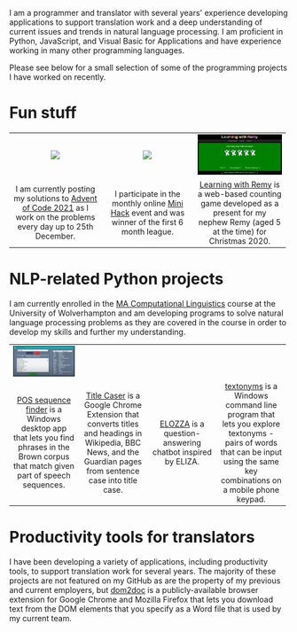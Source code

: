 <!--
**ljdyer/ljdyer** is a ✨ _special_ ✨ repository because its `README.md` (this file) appears on your GitHub profile. -->

I am a programmer and translator with several years' experience developing applications to support translation work and a deep understanding of current issues and trends in natural language processing. I am proficient in Python, JavaScript, and Visual Basic for Applications and have experience working in many other programming languages.

Please see below for a small selection of some of the programming projects I have worked on recently.

# Fun stuff

<table style="width:99%; text-align:center; border:none; table-layout: fixed">
  <colgroup>
    <col style="max-width:33%">
    <col style="max-width:33%">
    <col style="max-width:33%">
  </colgroup>  
  <tbody>
  <tr>
  <td width="33%" style="width:33%; text-align:center"><a href="https://github.com/ljdyer/advent-of-code-2021" width="100%"><img src="https://github.com/ljdyer/readme-img/blob/main/AoC.jpg"></img></a></td>
  <td width="33%" style="width:33%; text-align:center"><a href="https://github.com/OnlineMiniHack/minihack" width="100%"><img src="https://github.com/ljdyer/readme-img/blob/main/minihack.PNG"></img></a></td>
  <td width="33%" style="width:33%; text-align:center"><a href="https://github.com/ljdyer/learning-with-remy" width="100%"><img src="https://github.com/ljdyer/learning-with-remy/blob/master/readme-img/ghostbusters-game.PNG"></a></img></td>
  </tr>
  <tr>
  <td align="center" style="width:33%; text-align:center">I am currently posting my solutions to <a href="https://github.com/ljdyer/advent-of-code-2021">Advent of Code 2021</a> as I work on the problems every day up to 25th December.</td>
  <td align="center" style="width:33%; text-align:center">I participate in the monthly online <a href="https://github.com/OnlineMiniHack/minihack">Mini Hack</a> event and was winner of the first 6 month league.</td>
  <td align="center" style="width:33%; text-align:center"><a href="https://github.com/ljdyer/learning-with-remy">Learning with Remy</a> is a web-based counting game developed as a present for my nephew Remy (aged 5 at the time) for Christmas 2020.</td>
  </tr>
  </tbody>
</table>

# NLP-related Python projects

I am currently enrolled in the <a href="https://www.wlv.ac.uk/courses/ma-computational-linguistics/">MA Computational Linguistics</a> course at the University of Wolverhampton and am developing programs to solve natural language processing problems as they are covered in the course in order to develop my skills and further my understanding.

<table style="width:99%; text-align:center; border:none; table-layout: fixed">
  <colgroup>
    <col style="max-width:25%">
    <col style="max-width:25%">
    <col style="max-width:25%">
    <col style="max-width:25%">
  </colgroup>  
  <tbody>
  <tr>
  <td width="25%" style="width:25%; text-align:center"><a href="https://github.com/ljdyer/pos-sequence-finder" width="100%"><img src="https://github.com/ljdyer/POS-sequence-finder/blob/main/app-screenshot.PNG"></a></img></td>
  <td width="25%" style="width:25%; text-align:center"><a href="" width="100%"><img src=""></a></img></td>
  <td width="25%" style="width:25%; text-align:center"><a href="" width="100%"><img src=""></a></img></td>
  <td width="25%" style="width:25%; text-align:center"><a href="" width="100%"><img src=""></a></img></td>
  </tr>
  <tr>
  <td align="center" style="width:25%; text-align:center"><a href="https://github.com/ljdyer/pos-sequence-finder">POS sequence finder</a> is a Windows desktop app that lets you find phrases in the Brown corpus that match given part of speech sequences.</td>
  <td align="center" style="width:25%; text-align:center"><a href="https://github.com/ljdyer/TitleCaser">Title Caser</a> is a Google Chrome Extension that converts titles and headings in Wikipedia, BBC News, and the Guardian pages from sentence case into title case.</td>
  <td align="center" style="width:25%; text-align:center"><a href="https://github.com/ljdyer/elozza">ELOZZA</a> is a question-answering chatbot inspired by ELIZA.</td>
  <td align="center" style="width:25%; text-align:center"><a href="https://github.com/ljdyer/elozza"><a href="https://github.com/ljdyer/textonyms">textonyms</a> is a Windows command line program that lets you explore textonyms - pairs of words that can be input using the same key combinations on a mobile phone keypad.</td>
  </tr>
  </tbody>
</table>

# Productivity tools for translators

I have been developing a variety of applications, including productivity tools, to support translation work for several years. The majority of these projects are not featured on my GitHub as are the property of my previous and current employers, but <a href="https://github.com/ljdyer/dom2doc">dom2doc</a> is a publicly-available browser extension for Google Chrome and Mozilla Firefox that lets you download text from the DOM elements that you specify as a Word file that is used by my current team.
